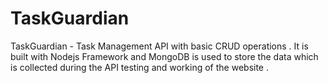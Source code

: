 # TaskGuardian
TaskGuardian - Task Management API with basic CRUD operations .
It is built with Nodejs Framework and MongoDB is used to store the data which is collected during the API testing and working of the website .
